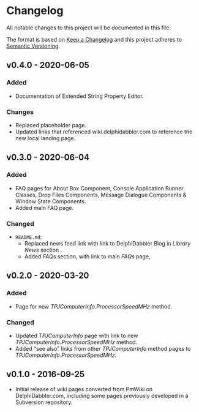 # Changelog

All notable changes to this project will be documented in this file.

The format is based on [Keep a Changelog](https://keepachangelog.com/en/1.0.0/) and this project adheres to [Semantic Versioning](https://semver.org/spec/v2.0.0.html).

## v0.4.0 - 2020-06-05

### Added

* Documentation of Extended String Property Editor.

### Changes

* Replaced placeholder page.
* Updated links that referenced wiki.delphidabbler.com to reference the new local landing page.

## v0.3.0 - 2020-06-04

### Added

* FAQ pages for About Box Component, Console Application Runner Classes, Drop Files Components, Message Dialogue Components & Window State Components.
* Added main FAQ page.

### Changed

* `README.md`:
    * Replaced news feed link with link to DelphiDabbler Blog in _Library News_ section .
    * Added _FAQs_ section, with link to main _FAQs_ page, 

## v0.2.0 - 2020-03-20

### Added

* Page for new _TPJComputerInfo.ProcessorSpeedMHz_ method.

### Changed

* Updated _TPJComputerInfo_ page with link to new _TPJComputerInfo.ProcessorSpeedMHz_ method.
* Added "see also" links from other _TPJComputerInfo_ method pages to _TPJComputerInfo.ProcessorSpeedMHz_.

## v0.1.0 - 2016-09-25

* Initial release of wiki pages converted from PmWiki on DelphiDabbler.com, including some pages previously developed in a Subversion repository.
